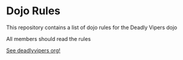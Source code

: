 Dojo Rules
==========

This repository contains a list of dojo rules for the Deadly Vipers dojo

All members should read the rules

[See deadlyvipers org!](https://github.com/deadlyvipers)
